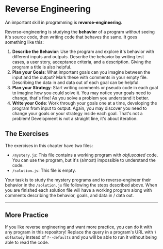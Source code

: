 # Reverse Engineering

An important skill in programming is **reverse-engineering**.

Reverse-engineering is studying the **behavior** of a program _without_ seeing it's source code, then writing code that behaves the same. It goes something like this:

1. **Describe the Behavior**: Use the program and explore it's behavior with different inputs and outputs. Describe the behavior by writing test cases, a user story, acceptance criteria, and a description. Giving the program a title is also helpful.
2. **Plan your Goals**: What important goals can you imagine between the input and the output? Mark these with comments in your empty file. Describing the data in and data out of each goal can be helpful.
3. **Plan your Strategy**: Start writing comments or pseudo code in each goal to imagine how you could solve it. You may notice your goals need to change, that's fine! As you solve a problem you understand it better.
4. **Write your Code**: Work through your goals one at a time, developing the program from input to output. Again, you may discover you need to change your goals or your strategy inside each goal. That's not a problem! Development is not a straight line, it's about iteration.

## The Exercises

The exercises in this chapter have two files:

- `/mystery.js`: This file contains a working program with _obfuscated_ code. You can use the program, but it's (almost) impossible to understand the code.
- `/solution.js`: This file is empty.

Your task is to study the mystery programs and to reverse-engineer their behavior in the `/solution.js` file following the steps described above. When you are finished each solution file will have a working program along with comments describing the behavior, goals, and data in / data out.

---

## More Practice

If you like reverse engineering and want more practice, you can do it with any program in this repository! Replace the query in a program's URL with `?obf&study` instead of `?--defaults` and you will be able to run it without being able to read the code.
